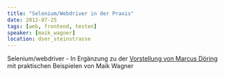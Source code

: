 ```yaml
---
title: "Selenium/Webdriver in der Praxis"
date: 2012-07-25
tags: [web, frontend, testen]
speaker: [maik_wagner]
location: dser_steinstrasse
---
```


Selenium/webdriver - In Ergänzung zu der [Vorstellung von Marcus Döring](/talks/2012-03-28-webtests/) mit praktischen Beispielen von Maik Wagner

